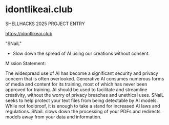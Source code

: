 # idontlikeai.club
SHELLHACKS 2025 PROJECT ENTRY

https://idontlikeai.club

"SNaiL"
* Slow down the spread of AI using our creations without consent. 

Mission Statement:

The widespread use of AI has become a significant security and privacy concern that is often overlooked.
Generative AI consumes numerous forms of media and content for its training, most of which has never been approved for training. 
AI should be used to facilitate and streamline creativity, without the worry of privacy breaches and unethical uses.
SNaiL seeks to help protect your text files from being detectable by AI models.
While not foolproof, it is enough to take a stand for increased AI laws and regulations.
SNaiL slows down the processing of your PDFs and redirects models away from your data and information.
